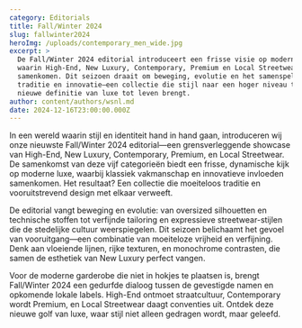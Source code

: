 ```yaml
---
category: Editorials
title: Fall/Winter 2024
slug: fallwinter2024
heroImg: /uploads/contemporary_men_wide.jpg
excerpt: >
  De Fall/Winter 2024 editorial introduceert een frisse visie op moderne luxe,
  waarin High-End, New Luxury, Contemporary, Premium en Local Streetwear
  samenkomen. Dit seizoen draait om beweging, evolutie en het samenspel van
  traditie en innovatie—een collectie die stijl naar een hoger niveau tilt en de
  nieuwe definitie van luxe tot leven brengt.
author: content/authors/wsnl.md
date: 2024-12-16T23:00:00.000Z
---
```


In een wereld waarin stijl en identiteit hand in hand gaan, introduceren wij onze nieuwste Fall/Winter 2024 editorial—een grensverleggende showcase van High-End, New Luxury, Contemporary, Premium, en Local Streetwear. De samenkomst van deze vijf categorieën biedt een frisse, dynamische kijk op moderne luxe, waarbij klassiek vakmanschap en innovatieve invloeden samenkomen. Het resultaat? Een collectie die moeiteloos traditie en vooruitstrevend design met elkaar verweeft.

De editorial vangt beweging en evolutie: van oversized silhouetten en technische stoffen tot verfijnde tailoring en expressieve streetwear-stijlen die de stedelijke cultuur weerspiegelen. Dit seizoen belichaamt het gevoel van vooruitgang—een combinatie van moeiteloze vrijheid en verfijning. Denk aan vloeiende lijnen, rijke texturen, en monochrome contrasten, die samen de esthetiek van New Luxury perfect vangen.

Voor de moderne garderobe die niet in hokjes te plaatsen is, brengt Fall/Winter 2024 een gedurfde dialoog tussen de gevestigde namen en opkomende lokale labels. High-End ontmoet straatcultuur, Contemporary wordt Premium, en Local Streetwear daagt conventies uit. Ontdek deze nieuwe golf van luxe, waar stijl niet alleen gedragen wordt, maar geleefd.
